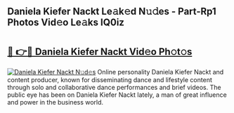 ## Daniela Kiefer Nackt Le𝚊k𝚎d N𝚞𝚍es - Part-Rp1 Photos Vid𝚎o Le𝚊ks IQ0iz

# <h2><a href="http://fb4qi4l.evod.top/?m=Daniela+Kiefer+Nackt">🔗 👉🔴 Daniela Kiefer Nackt Vid𝚎o Ph𝚘t𝚘s</a></h2>

[![Daniela Kiefer Nackt N𝚞d𝚎s](https://i.imgur.com/8V9OHl7.gif)](http://fb4qi4l.evod.top/?m=Daniela+Kiefer+Nackt)
Online personality Daniela Kiefer Nackt and content producer, known for disseminating dance and lifestyle content through solo and collaborative dance performances and brief videos. The public eye has been on Daniela Kiefer Nackt lately, a man of great influence and power in the business world. 
